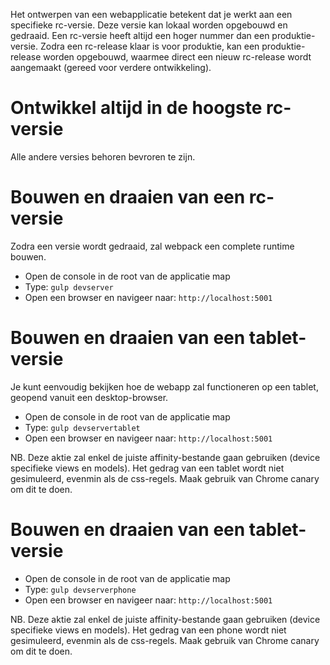 Het ontwerpen van een webapplicatie betekent dat je werkt aan een specifieke rc-versie. Deze versie kan lokaal worden opgebouwd en gedraaid. Een rc-versie heeft altijd een hoger nummer dan een produktie-versie. Zodra een rc-release klaar is voor produktie, kan een produktie-release worden opgebouwd, waarmee direct een nieuw rc-release wordt aangemaakt (gereed voor verdere ontwikkeling).

# Ontwikkel altijd in de hoogste rc-versie
Alle andere versies behoren bevroren te zijn.

# Bouwen en draaien van een rc-versie

Zodra een versie wordt gedraaid, zal webpack een complete runtime bouwen.

* Open de console in de root van de applicatie map
* Type: `gulp devserver`
* Open een browser en navigeer naar: `http://localhost:5001`

# Bouwen en draaien van een tablet-versie

Je kunt eenvoudig bekijken hoe de webapp zal functioneren op een tablet, geopend vanuit een desktop-browser.

* Open de console in de root van de applicatie map
* Type: `gulp devservertablet`
* Open een browser en navigeer naar: `http://localhost:5001`

NB. Deze aktie zal enkel de juiste affinity-bestande gaan gebruiken (device specifieke views en models). Het gedrag van een tablet wordt niet gesimuleerd, evenmin als de css-regels. Maak gebruik van Chrome canary om dit te doen.

# Bouwen en draaien van een tablet-versie

* Open de console in de root van de applicatie map
* Type: `gulp devserverphone`
* Open een browser en navigeer naar: `http://localhost:5001`

NB. Deze aktie zal enkel de juiste affinity-bestande gaan gebruiken (device specifieke views en models). Het gedrag van een phone wordt niet gesimuleerd, evenmin als de css-regels. Maak gebruik van Chrome canary om dit te doen.
